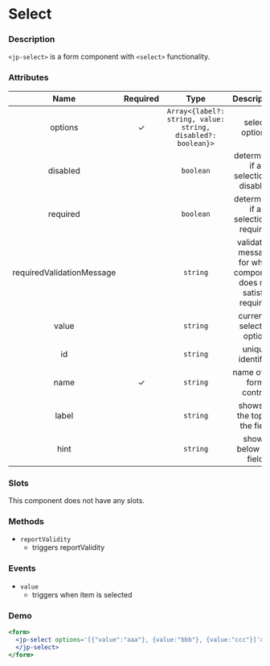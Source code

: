 # Select

### Description

`<jp-select>` is a form component with `<select>` functionality.

### Attributes

| **Name** | **Required** | **Type** | **Description** |
| :----: | :----: | :----: | :---: |
| options | ✓ | `Array<{label?: string, value: string, disabled?: boolean}>` | select options |
| disabled | | `boolean` | determines if a selection is disabled |
| required | | `boolean` | determines if a selection is required |
| requiredValidationMessage | | `string` | validation message for when component does not satisfy required |
| value | | `string` | currently selected option |
| id | | `string`| unique identifier |
| name | ✓ | `string` |  name of the form control |
| label | | `string` | shows at the top of the field |
| hint | | `string` | shows below the field |

### Slots

This component does not have any slots.

### Methods

- `reportValidity` 
  - triggers reportValidity

### Events

- `value` 
  - triggers when item is selected

### Demo

```jsx live
<form>
  <jp-select options='[{"value":"aaa"}, {value:"bbb"}, {value:"ccc"}]'>
  </jp-select>
</form>
```
